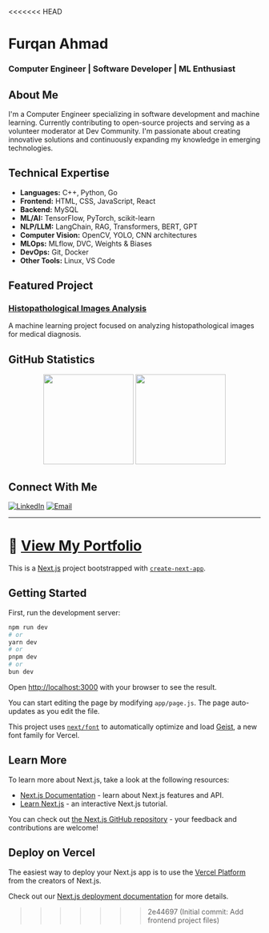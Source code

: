 <<<<<<< HEAD
# Furqan Ahmad
### Computer Engineer | Software Developer | ML Enthusiast

## About Me
I'm a Computer Engineer specializing in software development and machine learning. Currently contributing to open-source projects and serving as a volunteer moderator at Dev Community. I'm passionate about creating innovative solutions and continuously expanding my knowledge in emerging technologies.

## Technical Expertise
- **Languages:** C++, Python, Go
- **Frontend:** HTML, CSS, JavaScript, React
- **Backend:** MySQL
- **ML/AI:** TensorFlow, PyTorch, scikit-learn
- **NLP/LLM:** LangChain, RAG, Transformers, BERT, GPT
- **Computer Vision:** OpenCV, YOLO, CNN architectures
- **MLOps:** MLflow, DVC, Weights & Biases
- **DevOps:** Git, Docker
- **Other Tools:** Linux, VS Code

## Featured Project
### [Histopathological Images Analysis](https://github.com/Furqan3/Histopathological-Images-Analysis)
A machine learning project focused on analyzing histopathological images for medical diagnosis.

## GitHub Statistics
<div align="center">
  <img height="180em" src="https://github-readme-stats.vercel.app/api?username=Furqan3&show_icons=true&theme=nightowl&include_all_commits=true&count_private=true"/>
  <img height="180em" src="https://streak-stats.demolab.com?user=Furqan3&theme=nightowl"/>
</div>

## Connect With Me
[![LinkedIn](https://img.shields.io/badge/LinkedIn-0077B5?style=for-the-badge&logo=linkedin&logoColor=white)](https://www.linkedin.com/in/furqan-ktk/)
[![Email](https://img.shields.io/badge/Email-D14836?style=for-the-badge&logo=gmail&logoColor=white)](mailto:fahmad.ktk@gmail.com)

---
💼 [View My Portfolio](https://github.com/Furqan3)
=======
This is a [Next.js](https://nextjs.org) project bootstrapped with [`create-next-app`](https://github.com/vercel/next.js/tree/canary/packages/create-next-app).

## Getting Started

First, run the development server:

```bash
npm run dev
# or
yarn dev
# or
pnpm dev
# or
bun dev
```

Open [http://localhost:3000](http://localhost:3000) with your browser to see the result.

You can start editing the page by modifying `app/page.js`. The page auto-updates as you edit the file.

This project uses [`next/font`](https://nextjs.org/docs/app/building-your-application/optimizing/fonts) to automatically optimize and load [Geist](https://vercel.com/font), a new font family for Vercel.

## Learn More

To learn more about Next.js, take a look at the following resources:

- [Next.js Documentation](https://nextjs.org/docs) - learn about Next.js features and API.
- [Learn Next.js](https://nextjs.org/learn) - an interactive Next.js tutorial.

You can check out [the Next.js GitHub repository](https://github.com/vercel/next.js) - your feedback and contributions are welcome!

## Deploy on Vercel

The easiest way to deploy your Next.js app is to use the [Vercel Platform](https://vercel.com/new?utm_medium=default-template&filter=next.js&utm_source=create-next-app&utm_campaign=create-next-app-readme) from the creators of Next.js.

Check out our [Next.js deployment documentation](https://nextjs.org/docs/app/building-your-application/deploying) for more details.
>>>>>>> 2e44697 (Initial commit: Add frontend project files)

